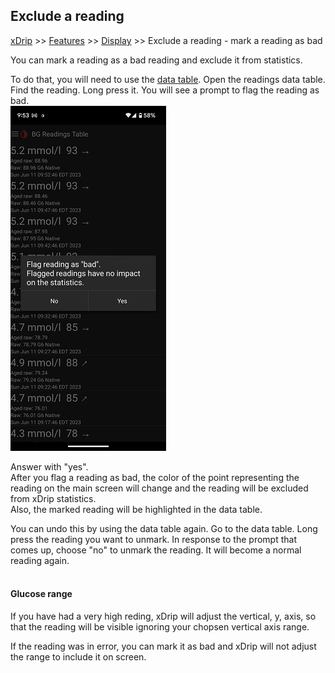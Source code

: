 ## Exclude a reading
[xDrip](../../README.md) >> [Features](../Features_page.md) >> [Display](./Display.md) >> Exclude a reading - mark a reading as bad  
  
You can mark a reading as a bad reading and exclude it from statistics.  
  
To do that, you will need to use the [data table](../Datatables.md).  Open the readings data table.  Find the reading.  Long press it.  You will see a prompt to flag the reading as bad.  
![](./images/FlagAsBad.png)  
  
Answer with "yes".  
After you flag a reading as bad, the color of the point representing the reading on the main screen will change and the reading will be excluded from xDrip statistics.  
Also, the marked reading will be highlighted in the data table.  
  
You can undo this by using the data table again.  Go to the data table.  Long press the reading you want to unmark.  In response to the prompt that comes up, choose "no" to unmark the reading.  It will become a normal reading again.  
<br/>  
  
#### **Glucose range**  
If you have had a very high reding, xDrip will adjust the vertical, y, axis, so that the reading will be visible ignoring your chopsen vertical axis range.  
  
If the reading was in error, you can mark it as bad and xDrip will not adjust the range to include it on screen.  
  
